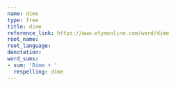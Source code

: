 ```yaml
---
name: dime
type: free
title: dime
reference_link: https://www.etymonline.com/word/dime
root_name: 
root_language: 
denotation: 
word_sums:
- sum: 'Dime + '
  respelling: dime
---
```

